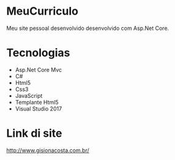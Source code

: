 # MeuCurriculo
Meu site pessoal desenvolvido desenvolvido com Asp.Net Core.

# Tecnologias
  * Asp.Net Core Mvc
  * C#
  * Html5
  * Css3
  * JavaScript
  * Templante Html5
  * Visual Studio 2017

# Link di site
http://www.gisionacosta.com.br/
